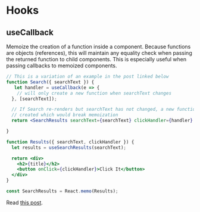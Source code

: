 # Hooks



## useCallback

Memoize the creation of a function inside a component. Because functions are objects (references), this will maintain any equality check when passing the returned function to child components. This is especially useful when passing callbacks to memoized components.

```jsx
// This is a variation of an example in the post linked below
function Search({ searchText }) {
   let handler = useCallback(e => {
    // will only create a new function when searchText changes
  }, [searchText]); 

  // If Search re-renders but searchText has not changed, a new function will not be  
  // created which would break memoization
  return <SearchResults searchText={searchText} clickHandler={handler} />

}

function Results({ searchText, clickHandler }) {
  let results = useSearchResults(searchText);

  return <div>
    <h2>{title}</h2>
    <button onClick={clickHandler}>Click It</button>
  </div>
}

const SearchResults = React.memo(Results);
```

Read [this post](https://dmitripavlutin.com/dont-overuse-react-usecallback/).